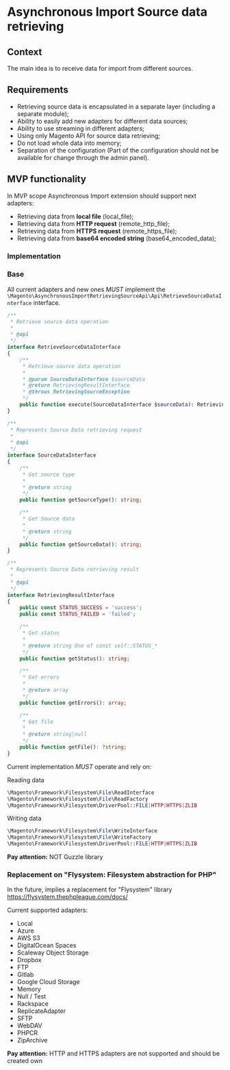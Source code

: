 # Asynchronous Import Source data retrieving

## Context

The main idea is to receive data for import from different sources.

## Requirements
- Retrieving source data is encapsulated in a separate layer (including a separate module);
- Ability to easily add new adapters for different data sources;
- Ability to use streaming in different adapters;
- Using only Magento API for source data retrieving;
- Do not load whole data into memory;
- Separation of the configuration (Part of the configuration should not be available for change through the admin panel).

## MVP functionality

In MVP scope Asynchronous Import extension should support next adapters:
- Retrieving data from **local file** (local_file);
- Retrieving data from **HTTP request** (remote_http_file);
- Retrieving data from **HTTPS request** (remote_https_file);
- Retrieving data from **base64 encoded string** (base64_encoded_data);

### Implementation

### Base

All current adapters and new ones *MUST* implement the `\Magento\AsynchronousImportRetrievingSourceApi\Api\RetrieveSourceDataInterface` interface.

```php
/**
 * Retrieve source data operation
 *
 * @api
 */
interface RetrieveSourceDataInterface
{
    /**
     * Retrieve source data operation
     *
     * @param SourceDataInterface $sourceData
     * @return RetrievingResultInterface
     * @throws RetrievingSourceException
     */
    public function execute(SourceDataInterface $sourceData): RetrievingResultInterface;
}

/**
 * Represents Source Data retrieving request
 *
 * @api
 */
interface SourceDataInterface
{
    /**
     * Get source type
     *
     * @return string
     */
    public function getSourceType(): string;

    /**
     * Get Source data
     *
     * @return string
     */
    public function getSourceData(): string;
}

/**
 * Represents Source Data retrieving result
 *
 * @api
 */
interface RetrievingResultInterface
{
    public const STATUS_SUCCESS = 'success';
    public const STATUS_FAILED = 'failed';

    /**
     * Get status
     *
     * @return string One of const self::STATUS_*
     */
    public function getStatus(): string;

    /**
     * Get errors
     *
     * @return array
     */
    public function getErrors(): array;

    /**
     * Get file
     *
     * @return string|null
     */
    public function getFile(): ?string;
}
```

Current implementation *MUST* operate and rely on:

Reading data
```php
\Magento\Framework\Filesystem\File\ReadInterface
\Magento\Framework\Filesystem\File\ReadFactory
\Magento\Framework\Filesystem\DriverPool::FILE|HTTP|HTTPS|ZLIB
```

Writing data
```php
\Magento\Framework\Filesystem\File\WriteInterface
\Magento\Framework\Filesystem\File\WriteFactory
\Magento\Framework\Filesystem\DriverPool::FILE|HTTP|HTTPS|ZLIB
```

**Pay attention:** NOT Guzzle library


### Replacement on "Flysystem: Filesystem abstraction for PHP"
In the future, implies a replacement for "Flysystem" library
https://flysystem.thephpleague.com/docs/

Current supported adapters:
- Local
- Azure
- AWS S3
- DigitalOcean Spaces
- Scaleway Object Storage
- Dropbox
- FTP
- Gitlab
- Google Cloud Storage
- Memory
- Null / Test
- Rackspace
- ReplicateAdapter
- SFTP
- WebDAV
- PHPCR
- ZipArchive

**Pay attention:** HTTP and HTTPS adapters are not supported and should be created own
